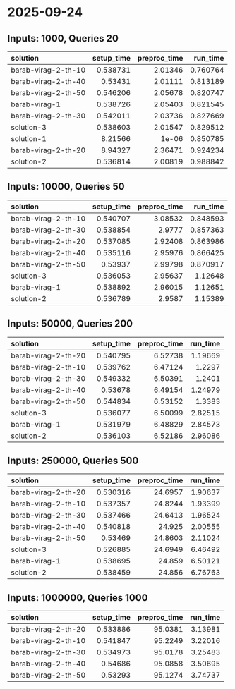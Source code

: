 # 2025-09-24

## Inputs: 1000, Queries 20

| solution            |   setup_time |   preproc_time |   run_time |
|:--------------------|-------------:|---------------:|-----------:|
| barab-virag-2-th-10 |     0.538731 |        2.01346 |   0.760764 |
| barab-virag-2-th-40 |     0.53431  |        2.01111 |   0.813189 |
| barab-virag-2-th-50 |     0.546206 |        2.05678 |   0.820747 |
| barab-virag-1       |     0.538726 |        2.05403 |   0.821545 |
| barab-virag-2-th-30 |     0.542011 |        2.03736 |   0.827669 |
| solution-3          |     0.538603 |        2.01547 |   0.829512 |
| solution-1          |     8.21566  |        1e-06   |   0.850785 |
| barab-virag-2-th-20 |     8.94327  |        2.36471 |   0.924234 |
| solution-2          |     0.536814 |        2.00819 |   0.988842 |

## Inputs: 10000, Queries 50

| solution            |   setup_time |   preproc_time |   run_time |
|:--------------------|-------------:|---------------:|-----------:|
| barab-virag-2-th-10 |     0.540707 |        3.08532 |   0.848593 |
| barab-virag-2-th-30 |     0.538854 |        2.9777  |   0.857363 |
| barab-virag-2-th-20 |     0.537085 |        2.92408 |   0.863986 |
| barab-virag-2-th-40 |     0.535116 |        2.95976 |   0.866425 |
| barab-virag-2-th-50 |     0.53937  |        2.99798 |   0.870917 |
| solution-3          |     0.536053 |        2.95637 |   1.12648  |
| barab-virag-1       |     0.538892 |        2.96015 |   1.12651  |
| solution-2          |     0.536789 |        2.9587  |   1.15389  |

## Inputs: 50000, Queries 200

| solution            |   setup_time |   preproc_time |   run_time |
|:--------------------|-------------:|---------------:|-----------:|
| barab-virag-2-th-20 |     0.540795 |        6.52738 |    1.19669 |
| barab-virag-2-th-10 |     0.539762 |        6.47124 |    1.2297  |
| barab-virag-2-th-30 |     0.549332 |        6.50391 |    1.2401  |
| barab-virag-2-th-40 |     0.53678  |        6.49154 |    1.24979 |
| barab-virag-2-th-50 |     0.544834 |        6.53152 |    1.3383  |
| solution-3          |     0.536077 |        6.50099 |    2.82515 |
| barab-virag-1       |     0.531979 |        6.48829 |    2.84573 |
| solution-2          |     0.536103 |        6.52186 |    2.96086 |

## Inputs: 250000, Queries 500

| solution            |   setup_time |   preproc_time |   run_time |
|:--------------------|-------------:|---------------:|-----------:|
| barab-virag-2-th-20 |     0.530316 |        24.6957 |    1.90637 |
| barab-virag-2-th-10 |     0.537357 |        24.8244 |    1.93399 |
| barab-virag-2-th-30 |     0.537466 |        24.6413 |    1.96524 |
| barab-virag-2-th-40 |     0.540818 |        24.925  |    2.00555 |
| barab-virag-2-th-50 |     0.53469  |        24.8603 |    2.11024 |
| solution-3          |     0.526885 |        24.6949 |    6.46492 |
| barab-virag-1       |     0.538695 |        24.859  |    6.50121 |
| solution-2          |     0.538459 |        24.856  |    6.76763 |

## Inputs: 1000000, Queries 1000

| solution            |   setup_time |   preproc_time |   run_time |
|:--------------------|-------------:|---------------:|-----------:|
| barab-virag-2-th-20 |     0.533886 |        95.0381 |    3.13981 |
| barab-virag-2-th-10 |     0.541847 |        95.2249 |    3.22016 |
| barab-virag-2-th-30 |     0.534973 |        95.0178 |    3.25483 |
| barab-virag-2-th-40 |     0.54686  |        95.0858 |    3.50695 |
| barab-virag-2-th-50 |     0.53293  |        95.1274 |    3.74737 |